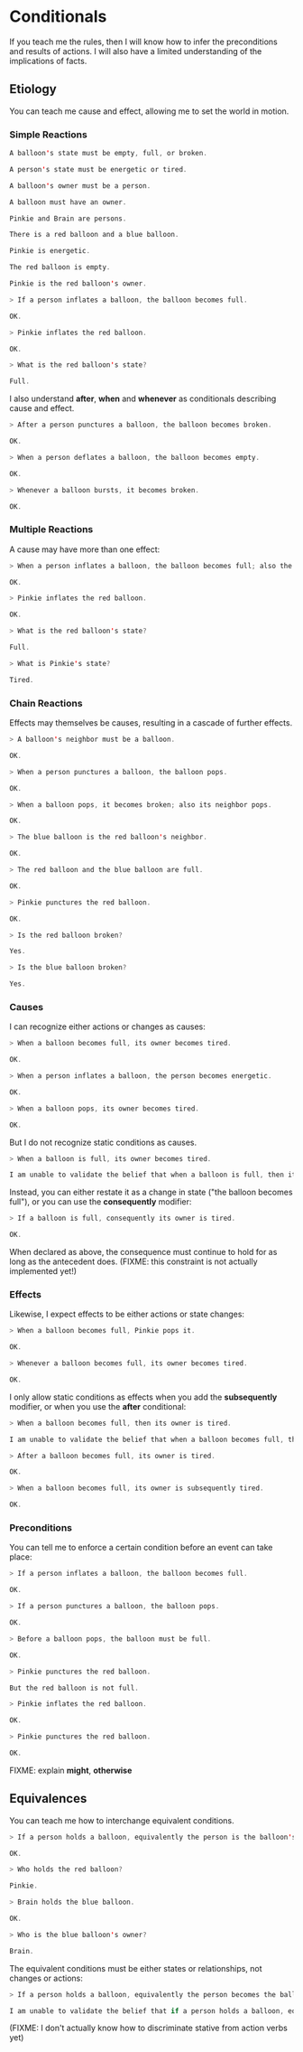 # Conditionals

If you teach me the rules, then I will know how to infer the
preconditions and results of actions. I will also have a limited
understanding of the implications of facts.

## Etiology

You can teach me cause and effect, allowing me to set the world in motion.

### Simple Reactions

```scala mdoc:renderBelief:assets/etiology.png
A balloon's state must be empty, full, or broken.

A person's state must be energetic or tired.

A balloon's owner must be a person.

A balloon must have an owner.

Pinkie and Brain are persons.

There is a red balloon and a blue balloon.

Pinkie is energetic.

The red balloon is empty.

Pinkie is the red balloon's owner.
```

```scala mdoc:processConversation
> If a person inflates a balloon, the balloon becomes full.

OK.

> Pinkie inflates the red balloon.

OK.

> What is the red balloon's state?

Full.
```

I also understand **after**, **when** and **whenever** as conditionals describing cause and effect.

```scala mdoc:processConversation
> After a person punctures a balloon, the balloon becomes broken.

OK.

> When a person deflates a balloon, the balloon becomes empty.

OK.

> Whenever a balloon bursts, it becomes broken.

OK.
```

### Multiple Reactions

A cause may have more than one effect:

```scala mdoc:processConversation
> When a person inflates a balloon, the balloon becomes full; also the person becomes tired.

OK.

> Pinkie inflates the red balloon.

OK.

> What is the red balloon's state?

Full.

> What is Pinkie's state?

Tired.

```

### Chain Reactions

Effects may themselves be causes, resulting in a cascade of further effects.

```scala mdoc:processConversation
> A balloon's neighbor must be a balloon.

OK.

> When a person punctures a balloon, the balloon pops.

OK.

> When a balloon pops, it becomes broken; also its neighbor pops.

OK.

> The blue balloon is the red balloon's neighbor.

OK.

> The red balloon and the blue balloon are full.

OK.

> Pinkie punctures the red balloon.

OK.

> Is the red balloon broken?

Yes.

> Is the blue balloon broken?

Yes.

```

### Causes

I can recognize either actions or changes as causes:

```scala mdoc:processConversation
> When a balloon becomes full, its owner becomes tired.

OK.

> When a person inflates a balloon, the person becomes energetic.

OK.

> When a balloon pops, its owner becomes tired.

OK.
```

But I do not recognize static conditions as causes.

```scala mdoc:processConversation
> When a balloon is full, its owner becomes tired.

I am unable to validate the belief that when a balloon is full, then its owner becomes tired.

```

Instead, you can either restate it as a change in state ("the balloon becomes full"),
or you can use the **consequently** modifier:

```scala mdoc:processConversation
> If a balloon is full, consequently its owner is tired.

OK.

```

When declared as above, the consequence must continue to hold for as
long as the antecedent does.  (FIXME: this constraint is not actually
implemented yet!)

### Effects

Likewise, I expect effects to be either actions or state changes:

```scala mdoc:processConversation
> When a balloon becomes full, Pinkie pops it.

OK.

> Whenever a balloon becomes full, its owner becomes tired.

OK.
```

I only allow static conditions as effects when you add the **subsequently** modifier,
or when you use the **after** conditional:

```scala mdoc:processConversation
> When a balloon becomes full, then its owner is tired.

I am unable to validate the belief that when a balloon becomes full, then its owner is tired.

> After a balloon becomes full, its owner is tired.

OK.

> When a balloon becomes full, its owner is subsequently tired.

OK.
```

### Preconditions

You can tell me to enforce a certain condition before an event can take place:

```scala mdoc:processConversation
> If a person inflates a balloon, the balloon becomes full.

OK.

> If a person punctures a balloon, the balloon pops.

OK.

> Before a balloon pops, the balloon must be full.

OK.

> Pinkie punctures the red balloon.

But the red balloon is not full.

> Pinkie inflates the red balloon.

OK.

> Pinkie punctures the red balloon.

OK.
```

FIXME:  explain **might**, **otherwise**

## Equivalences

You can teach me how to interchange equivalent conditions.

```scala mdoc:processConversation
> If a person holds a balloon, equivalently the person is the balloon's owner.

OK.

> Who holds the red balloon?

Pinkie.

> Brain holds the blue balloon.

OK.

> Who is the blue balloon's owner?

Brain.
```

The equivalent conditions must be either states or relationships, not changes or actions:

```scala mdoc:processConversation
> If a person holds a balloon, equivalently the person becomes the balloon's owner.

I am unable to validate the belief that if a person holds a balloon, equivalently the person becomes the balloon's owner.

```

(FIXME:  I don't actually know how to discriminate stative from action verbs yet)
